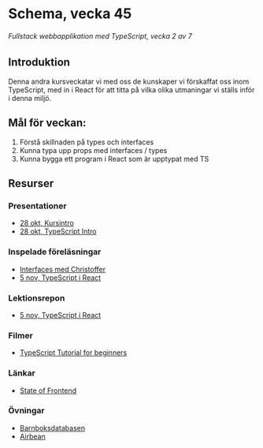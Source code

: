 # Schema, vecka 45
###### Fullstack webbapplikation med TypeScript, vecka 2 av 7

## Introduktion

Denna andra kursveckatar vi med oss de kunskaper vi förskaffat oss inom TypeScript, med in i React för att titta på vilka olika utmaningar vi ställs inför i denna miljö.


## Mål för veckan:

1. Förstå skillnaden på types och interfaces
2. Kunna typa upp props med interfaces / types
3. Kunna bygga ett program i React som är upptypat med TS


## Resurser

### Presentationer
* [28 okt, Kursintro](https://docs.google.com/presentation/d/1CcIgMH9BggKA2Jrs6e44mbNHVbEDLSL7/edit?usp=sharing&ouid=117251319654116712560&rtpof=true&sd=true)
* [28 okt, TypeScript Intro](https://docs.google.com/presentation/d/1h_AZq_HH-i8O63R87fyxknLDdIYXVRLR/edit?usp=sharing&ouid=117251319654116712560&rtpof=true&sd=true)


### Inspelade föreläsningar
* [Interfaces med Christoffer](https://vimeo.com/780124978/077297b541)
* [5 nov, TypeScript i React]()

### Lektionsrepon
* [5 nov, TypeScript i React]()

### Filmer
* [TypeScript Tutorial for beginners](https://www.youtube.com/watch?v=d56mG7DezGs&t=1203s)

### Länkar
* [State of Frontend](https://tsh.io/state-of-frontend/)

### Övningar
* [Barnboksdatabasen](https://github.com/fu-fullstack-fe23/week-45-exercise-childrens-books-db/tree/main)
* [Airbean](https://github.com/fu-fullstack-fe23/week-45-exercise-airbean/tree/main)
  







